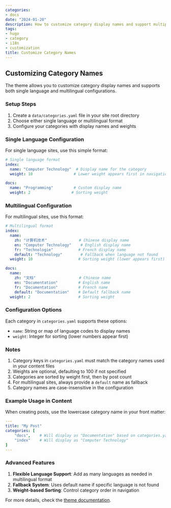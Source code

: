 ```yaml
---
categories:
- docs
date: "2024-01-20"
description: How to customize category display names and support multiple languages
tags:
- hugo
- category
- i18n
- customization
title: Customize Category Names
---
```


## Customizing Category Names

The theme allows you to customize category display names and supports both single language and multilingual configurations.

### Setup Steps

1. Create a `data/categories.yaml` file in your site root directory
2. Choose either single language or multilingual format
3. Configure your categories with display names and weights

### Single Language Configuration

For single language sites, use this simple format:

```yaml:data/categories.yaml
# Single language format
index:
  name: "Computer Technology"  # Display name for the category
  weight: 10                  # Lower weight appears first in navigation

docs:
  name: "Programming"         # Custom display name
  weight: 2                  # Sorting weight
```

### Multilingual Configuration

For multilingual sites, use this format:

```yaml:data/categories.yaml
# Multilingual format
index:
  name:
    zh: "计算机技术"              # Chinese display name
    en: "Computer Technology"    # English display name
    fr: "Technologie"           # French display name
    default: "Technology"        # Fallback when language not found
  weight: 10                    # Sorting weight (lower appears first)

docs:
  name:
    zh: "文档"                   # Chinese name
    en: "Documentation"         # English name
    fr: "Documentation"         # French name
    default: "Documentation"    # Default fallback name
  weight: 2                     # Sorting weight
```

### Configuration Options

Each category in `categories.yaml` supports these options:

- `name`: String or map of language codes to display names
- `weight`: Integer for sorting (lower numbers appear first)

### Notes

1. Category keys in `categories.yaml` must match the category names used in your content files
2. Weights are optional, defaulting to 100 if not specified
3. Categories are sorted by weight first, then by post count
4. For multilingual sites, always provide a `default` name as fallback
5. Category names are case-insensitive in the configuration

### Example Usage in Content

When creating posts, use the lowercase category name in your front matter:

```yaml
---
title: "My Post"
categories: [
    "docs",    # Will display as "Documentation" based on categories.yaml
    "index"    # Will display as "Computer Technology"
]
---
```

### Advanced Features

1. **Flexible Language Support**: Add as many languages as needed in multilingual format
2. **Fallback System**: Uses default name if specific language is not found
3. **Weight-based Sorting**: Control category order in navigation

For more details, check the [theme documentation](https://github.com/your-theme/docs).
